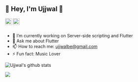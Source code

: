 ## 👋 Hey, I'm Ujjwal 👋



<a href="https://github.com/ujjwalbe">
  <img align="left" alt="Ujjwal's Github" width="22px" src="https://cdn.jsdelivr.net/npm/simple-icons@v3/icons/github.svg" />
</a>

<a href="https://instagram.com/ujjwalbe/">
  <img align="left" alt="Ujjwal's Instagram" width="22px" src="https://cdn.jsdelivr.net/npm/simple-icons@v3/icons/instagram.svg" />
</a>


<br/>
<br/>

- 🔭 I’m currently working on Server-side scripting and Flutter
- 💬 Ask me about Flutter
- 📫 How to reach me: ujjwalbe@gmail.com
- ⚡ Fun fact: Music Lover

![Ujjwal's github stats](https://github-readme-stats.vercel.app/api?username=ujjwalbe&hide=["issues"]&show_icons=true)

<a href="https://github.com/ujjwalbe">
  <img align="center" src="https://github-readme-stats.vercel.app/api/top-langs/?username=ujjwalbe&theme=light&hide_langs_below=1" />
</a>
